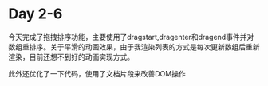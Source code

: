 # Day 2-6

今天完成了拖拽排序功能，主要使用了dragstart,dragenter和dragend事件并对数组重排序。关于平滑的动画效果，由于我渲染列表的方式是每次更新数组后重新渲染，目前还想不到好的动画实现方式。

此外还优化了一下代码，使用了文档片段来改善DOM操作